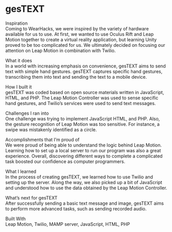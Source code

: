 # gesTEXT
Inspiration <br />
Coming to WearHacks, we were inspired by the variety of hardware available for us to use. At first, we wanted to use Oculus Rift and Leap Motion together to create a virtual reality application, but learning Unity proved to be too complicated for us. We ultimately decided on focusing our attention on Leap Motion in combination with Twilio.

What it does<br />
In a world with increasing emphasis on convenience, gesTEXT aims to send text with simple hand gestures. gesTEXT captures specific hand gestures, transcribing them into text and sending the text to a mobile device. 

How I built it<br />
gesTEXT was coded based on open source materials written in JavaScript, HTML, and PHP. The Leap Motion Controller was used to sense specific hand gestures, and Twilio’s services were used to send text messages.

Challenges I ran into<br />
One challenge was trying to implement JavaScript HTML, and PHP. Also, the gesture recognition of Leap Motion was too sensitive. For instance, a swipe was mistakenly identified as a circle.

Accomplishments that I’m proud of<br />
We were proud of being able to understand the logic behind Leap Motion. Learning how to set up a local server to run our program was also a great experience. Overall, discovering different ways to complete a complicated task boosted our confidence as computer programmers. 

What I learned<br />
In the process of creating gesTEXT, we learned how to use Twilio and setting up the server. Along the way, we also picked up a bit of JavaScript and understood how to use the data obtained by the Leap Motion Controller. 

What’s next for gesTEXT<br />
After successfully sending a basic text message and image, gesTEXT aims to perform more advanced tasks, such as sending recorded audio.

Built With<br />
Leap Motion, Twilio, MAMP server, JavaScript, HTML, PHP
